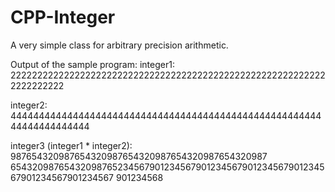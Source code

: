 CPP-Integer
===========

A very simple class for arbitrary precision arithmetic.

Output of the sample program:
integer1: 222222222222222222222222222222222222222222222222222222222222222222222

integer2: 444444444444444444444444444444444444444444444444444444444444444444444

integer3 (integer1 * integer2): 987654320987654320987654320987654320987654320987
65432098765432098765234567901234567901234567901234567901234567901234567901234567
901234568